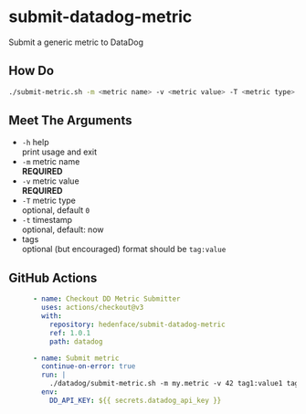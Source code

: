 # submit-datadog-metric

Submit a generic metric to DataDog

## How Do

```sh
./submit-metric.sh -m <metric name> -v <metric value> -T <metric type> -t <ts> [tag1:value1] [tag2:value2]
```

## Meet The Arguments

* `-h` help<br />
	print usage and exit
* `-m` metric name<br />
	**REQUIRED**
* `-v` metric value<br />
	**REQUIRED**
* `-T` metric type<br />
	optional, default `0`
* `-t` timestamp<br />
	optional, default: now
* tags<br />
	optional (but encouraged)
	format should be `tag:value`

## GitHub Actions

```yaml
      - name: Checkout DD Metric Submitter
        uses: actions/checkout@v3
        with:
          repository: hedenface/submit-datadog-metric
          ref: 1.0.1
          path: datadog

      - name: Submit metric
        continue-on-error: true
        run: |
          ./datadog/submit-metric.sh -m my.metric -v 42 tag1:value1 tag2:value2 tag3:value3
        env:
          DD_API_KEY: ${{ secrets.datadog_api_key }}
```
